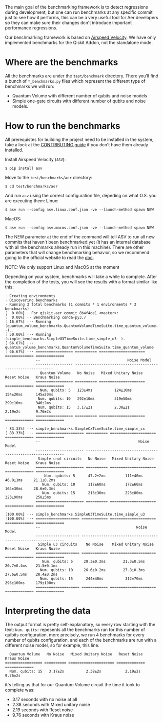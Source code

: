 The main goal of the benchmarking framework is to detect regressions during development, but one can run benchmarks at any specific commit just to see how it performs, this can be a very useful tool for Aer developers so they can make sure their changes don't introduce important performance regressions.

Our benchmarking framework is based on [Airspeed Velocity](https://asv.readthedocs.io/).
We have only implemented benchmarks for the Qiskit Addon, not the standalone mode.

# Where are the benchmarks
All the benchmarks are under the `test/benchmark` directory.
There you'll find a bunch of `*_benchmarks.py` files which represent the different type of benchmarks we will run:
- Quantum Volume with different number of qubits and noise models
- Simple one-gate circuits with different number of qubits and noise models.


# How to run the benchmarks
All prerequistes for building the project need to be installed in the system, take a look at the [CONTRIBUTING guide](.github/CONTRIBUTING.md) if you don't have them already installed.

Install Airspeed Velocity (`ASV`):
```
$ pip install asv
```

Move to the `test/benchmarks/aer` directory:
```
$ cd test/benchmarks/aer
```

And run `asv` using the correct configuration file, depeding on what O.S. you are executing them:
Linux:
```
$ asv run --config asv.linux.conf.json -ve --launch-method spawn NEW
```

MacOS:
```
$ asv run --config asv.macos.conf.json -ve --launch-method spawn NEW
```

The NEW parameter at the end of the command will tell ASV to run all new commits that haven't been benchmarked yet (it has an internal database with all the benchmarks already run in this machine).
There are other parameters that will change benchmarking behavior, so we recommend going to the official website to read the [doc](https://asv.readthedocs.io/en/stable/index.html).


NOTE: We only support Linux and MacOS at the moment

Depending on your system, benchmarks will take a while to complete.
After the completion of the tests, you will see the results with a format similar like this:
```
· Creating environments
· Discovering benchmarks
· Running 3 total benchmarks (1 commits * 1 environments * 3 benchmarks)
[  0.00%] · For qiskit-aer commit 8b4f4de1 <master>:
[  0.00%] ·· Benchmarking conda-py3.7
[ 16.67%] ··· Running (quantum_volume_benchmarks.QuantumVolumeTimeSuite.time_quantum_volume--)..
[ 50.00%] ··· Running (simple_benchmarks.SimpleU3TimeSuite.time_simple_u3--).
[ 66.67%] ··· quantum_volume_benchmarks.QuantumVolumeTimeSuite.time_quantum_volume
[ 66.67%] ··· ================= ========== ===================== ============= =============
              --                                        Noise Model                         
              ----------------- ------------------------------------------------------------
                Quantum Volume   No Noise   Mixed Unitary Noise   Reset Noise   Kraus Noise 
              ================= ========== ===================== ============= =============
                Num. qubits: 5   123±4ms          124±10ms          154±20ms      145±20ms  
               Num. qubits: 10   292±10ms         319±50ms          299±10ms      346±2ms   
               Num. qubits: 15   3.17±2s          2.38±2s           2.19±2s       9.76±2s   
              ================= ========== ===================== ============= =============

[ 83.33%] ··· simple_benchmarks.SimpleCxTimeSuite.time_simple_cx
[ 83.33%] ··· ====================== ========== ===================== ============= =============
              --                                             Noise Model                         
              ---------------------- ------------------------------------------------------------
               Simple cnot circuits   No Noise   Mixed Unitary Noise   Reset Noise   Kraus Noise 
              ====================== ========== ===================== ============= =============
                  Num. qubits: 5      47.2±2ms         111±40ms          46.8±1ms     21.1±0.2ms 
                 Num. qubits: 10      117±60ms         172±60ms          164±30ms     28.6±0.3ms 
                 Num. qubits: 15      213±30ms         223±80ms          223±90ms      258±5ms   
              ====================== ========== ===================== ============= =============

[100.00%] ··· simple_benchmarks.SimpleU3TimeSuite.time_simple_u3
[100.00%] ··· ==================== ============ ===================== ============= =============
              --                                            Noise Model                          
              -------------------- --------------------------------------------------------------
               Simple u3 circuits    No Noise    Mixed Unitary Noise   Reset Noise   Kraus Noise 
              ==================== ============ ===================== ============= =============
                 Num. qubits: 5     20.3±0.3ms        21.3±0.5ms        20.7±0.4ms    21.5±0.1ms 
                Num. qubits: 10     26.6±0.2ms        27.8±0.3ms        27.6±0.5ms    28.4±0.2ms 
                Num. qubits: 15      244±40ms          312±70ms         295±100ms     179±100ms  
              ==================== ============ ===================== ============= =============

```

# Interpreting the data

The output format is pretty self-explanatory, so every row starting with the text: `Num. quits:` repesents all the benchmarks run for this number of quibits configuration, more precisely, we run 4 benchmarks for every number of qubits configuration, and each of the benchmarks are run with a different noise model, so for example, this line:
```
  Quantum Volume   No Noise   Mixed Unitary Noise   Reset Noise   Kraus Noise
================= ========== ===================== ============= =============
  Num. qubits: 15   3.17±2s          2.38±2s           2.19±2s       9.76±2s
```
it's telling us that for our Quantum Volume circuit the time it took to complete was:
- 3.17 seconds with no noise at all
- 2.38 seconds with Mixed unitary noise
- 2.19 seconds with Reset noise
- 9.76 seconds with Kraus noise

